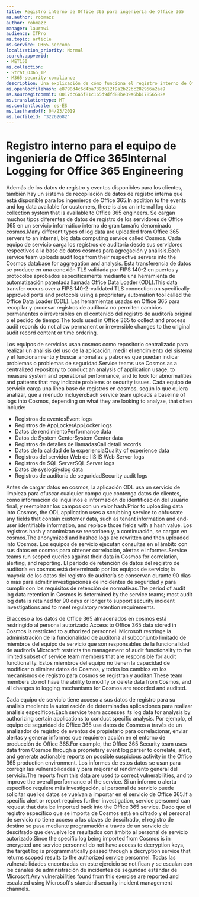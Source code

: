 ```yaml
---
title: Registro interno de Office 365 para ingeniería de Office 365
ms.author: robmazz
author: robmazz
manager: laurawi
audience: ITPro
ms.topic: article
ms.service: O365-seccomp
localization_priority: Normal
search.appverid:
- MET150
ms.collection:
- Strat_O365_IP
- M365-security-compliance
description: Una explicación de cómo funciona el registro interno de Office 365 Engineering Teams.
ms.openlocfilehash: e8798d4c6d4ba7393612f9a2b22bc282956a2aa9
ms.sourcegitcommit: 0017dc6a5f81c165d9dfd88be39a6bb17856582e
ms.translationtype: MT
ms.contentlocale: es-ES
ms.lasthandoff: 04/23/2019
ms.locfileid: "32262682"
---
```

# <a name="internal-logging-for-office-365-engineering"></a><span data-ttu-id="9b009-103">Registro interno para el equipo de ingeniería de Office 365</span><span class="sxs-lookup"><span data-stu-id="9b009-103">Internal Logging for Office 365 Engineering</span></span>
<span data-ttu-id="9b009-104">Además de los datos de registro y eventos disponibles para los clientes, también hay un sistema de recopilación de datos de registro interna que está disponible para los ingenieros de Office 365.</span><span class="sxs-lookup"><span data-stu-id="9b009-104">In addition to the events and log data available for customers, there is also an internal log data collection system that is available to Office 365 engineers.</span></span> <span data-ttu-id="9b009-105">Se cargan muchos tipos diferentes de datos de registro de los servidores de Office 365 en un servicio informático interno de gran tamaño denominado cosmos.</span><span class="sxs-lookup"><span data-stu-id="9b009-105">Many different types of log data are uploaded from Office 365 servers to an internal, big data computing service called Cosmos.</span></span> <span data-ttu-id="9b009-106">Cada equipo de servicio carga los registros de auditoría desde sus servidores respectivos a la base de datos cosmos para agregación y análisis.</span><span class="sxs-lookup"><span data-stu-id="9b009-106">Each service team uploads audit logs from their respective servers into the Cosmos database for aggregation and analysis.</span></span> <span data-ttu-id="9b009-107">Esta transferencia de datos se produce en una conexión TLS validada por FIPS 140-2 en puertos y protocolos aprobados específicamente mediante una herramienta de automatización patentada llamada Office Data Loader (ODL).</span><span class="sxs-lookup"><span data-stu-id="9b009-107">This data transfer occurs over a FIPS 140-2-validated TLS connection on specifically approved ports and protocols using a proprietary automation tool called the Office Data Loader (ODL).</span></span> <span data-ttu-id="9b009-108">Las herramientas usadas en Office 365 para recopilar y procesar registros de auditoría no permiten cambios permanentes o irreversibles en el contenido del registro de auditoría original o el pedido de tiempo.</span><span class="sxs-lookup"><span data-stu-id="9b009-108">The tools used in Office 365 to collect and process audit records do not allow permanent or irreversible changes to the original audit record content or time ordering.</span></span>

<span data-ttu-id="9b009-109">Los equipos de servicios usan cosmos como repositorio centralizado para realizar un análisis del uso de la aplicación, medir el rendimiento del sistema y el funcionamiento y buscar anomalías y patrones que puedan indicar problemas o problemas de seguridad.</span><span class="sxs-lookup"><span data-stu-id="9b009-109">Service teams use Cosmos as a centralized repository to conduct an analysis of application usage, to measure system and operational performance, and to look for abnormalities and patterns that may indicate problems or security issues.</span></span> <span data-ttu-id="9b009-110">Cada equipo de servicio carga una línea base de registros en cosmos, según lo que quiera analizar, que a menudo incluyen:</span><span class="sxs-lookup"><span data-stu-id="9b009-110">Each service team uploads a baseline of logs into Cosmos, depending on what they are looking to analyze, that often include:</span></span>
- <span data-ttu-id="9b009-111">Registros de eventos</span><span class="sxs-lookup"><span data-stu-id="9b009-111">Event logs</span></span>
- <span data-ttu-id="9b009-112">Registros de AppLocker</span><span class="sxs-lookup"><span data-stu-id="9b009-112">AppLocker logs</span></span>
- <span data-ttu-id="9b009-113">Datos de rendimiento</span><span class="sxs-lookup"><span data-stu-id="9b009-113">Performance data</span></span>
- <span data-ttu-id="9b009-114">Datos de System Center</span><span class="sxs-lookup"><span data-stu-id="9b009-114">System Center data</span></span>
- <span data-ttu-id="9b009-115">Registros de detalles de llamadas</span><span class="sxs-lookup"><span data-stu-id="9b009-115">Call detail records</span></span>
- <span data-ttu-id="9b009-116">Datos de la calidad de la experiencia</span><span class="sxs-lookup"><span data-stu-id="9b009-116">Quality of experience data</span></span>
- <span data-ttu-id="9b009-117">Registros del servidor Web de IIS</span><span class="sxs-lookup"><span data-stu-id="9b009-117">IIS Web Server logs</span></span>
- <span data-ttu-id="9b009-118">Registros de SQL Server</span><span class="sxs-lookup"><span data-stu-id="9b009-118">SQL Server logs</span></span>
- <span data-ttu-id="9b009-119">Datos de syslog</span><span class="sxs-lookup"><span data-stu-id="9b009-119">Syslog data</span></span>
- <span data-ttu-id="9b009-120">Registros de auditoría de seguridad</span><span class="sxs-lookup"><span data-stu-id="9b009-120">Security audit logs</span></span>

<span data-ttu-id="9b009-121">Antes de cargar datos en cosmos, la aplicación ODL usa un servicio de limpieza para ofuscar cualquier campo que contenga datos de clientes, como información de inquilinos e información de identificación del usuario final, y reemplazar los campos con un valor hash.</span><span class="sxs-lookup"><span data-stu-id="9b009-121">Prior to uploading data into Cosmos, the ODL application uses a scrubbing service to obfuscate any fields that contain customer data, such as tenant information and end-user identifiable information, and replace those fields with a hash value.</span></span> <span data-ttu-id="9b009-122">Los registros hash y anonimizan se reescriben y, a continuación, se cargan en cosmos.</span><span class="sxs-lookup"><span data-stu-id="9b009-122">The anonymized and hashed logs are rewritten and then uploaded into Cosmos.</span></span> <span data-ttu-id="9b009-123">Los equipos de servicio ejecutan consultas en el ámbito con sus datos en cosmos para obtener correlación, alertas e informes.</span><span class="sxs-lookup"><span data-stu-id="9b009-123">Service teams run scoped queries against their data in Cosmos for correlation, alerting, and reporting.</span></span> <span data-ttu-id="9b009-124">El período de retención de datos del registro de auditoría en cosmos está determinado por los equipos de servicio; la mayoría de los datos del registro de auditoría se conservan durante 90 días o más para admitir investigaciones de incidentes de seguridad y para cumplir con los requisitos de retención de normativas.</span><span class="sxs-lookup"><span data-stu-id="9b009-124">The period of audit log data retention in Cosmos is determined by the service teams; most audit log data is retained for 90 days or longer to support security incident investigations and to meet regulatory retention requirements.</span></span>

<span data-ttu-id="9b009-125">El acceso a los datos de Office 365 almacenados en cosmos está restringido al personal autorizado.</span><span class="sxs-lookup"><span data-stu-id="9b009-125">Access to Office 365 data stored in Cosmos is restricted to authorized personnel.</span></span> <span data-ttu-id="9b009-126">Microsoft restringe la administración de la funcionalidad de auditoría al subconjunto limitado de miembros del equipo de servicio que son responsables de la funcionalidad de auditoría.</span><span class="sxs-lookup"><span data-stu-id="9b009-126">Microsoft restricts the management of audit functionality to the limited subset of service team members that are responsible for audit functionality.</span></span> <span data-ttu-id="9b009-127">Estos miembros del equipo no tienen la capacidad de modificar o eliminar datos de Cosmos, y todos los cambios en los mecanismos de registro para cosmos se registran y auditan.</span><span class="sxs-lookup"><span data-stu-id="9b009-127">These team members do not have the ability to modify or delete data from Cosmos, and all changes to logging mechanisms for Cosmos are recorded and audited.</span></span>

<span data-ttu-id="9b009-128">Cada equipo de servicio tiene acceso a sus datos de registro para su análisis mediante la autorización de determinadas aplicaciones para realizar análisis específicos.</span><span class="sxs-lookup"><span data-stu-id="9b009-128">Each service team accesses its log data for analysis by authorizing certain applications to conduct specific analysis.</span></span> <span data-ttu-id="9b009-129">Por ejemplo, el equipo de seguridad de Office 365 usa datos de Cosmos a través de un analizador de registro de eventos de propietario para correlacionar, enviar alertas y generar informes que requieren acción en el entorno de producción de Office 365.</span><span class="sxs-lookup"><span data-stu-id="9b009-129">For example, the Office 365 Security team uses data from Cosmos through a proprietary event log parser to correlate, alert, and generate actionable reports on possible suspicious activity in the Office 365 production environment.</span></span> <span data-ttu-id="9b009-130">Los informes de estos datos se usan para corregir las vulnerabilidades y para mejorar el rendimiento general del servicio.</span><span class="sxs-lookup"><span data-stu-id="9b009-130">The reports from this data are used to correct vulnerabilities, and to improve the overall performance of the service.</span></span> <span data-ttu-id="9b009-131">Si un informe o alerta específico requiere más investigación, el personal de servicio puede solicitar que los datos se vuelvan a importar en el servicio de Office 365.</span><span class="sxs-lookup"><span data-stu-id="9b009-131">If a specific alert or report requires further investigation, service personnel can request that data be imported back into the Office 365 service.</span></span> <span data-ttu-id="9b009-132">Dado que el registro específico que se importa de Cosmos está en cifrado y el personal de servicio no tiene acceso a las claves de descifrado, el registro de destino se pasa mediante programación a través de un servicio de descifrado que devuelve los resultados con ámbito al personal de servicio autorizado.</span><span class="sxs-lookup"><span data-stu-id="9b009-132">Since the specific log being imported from Cosmos is in encrypted and service personnel do not have access to decryption keys, the target log is programmatically passed through a decryption service that returns scoped results to the authorized service personnel.</span></span> <span data-ttu-id="9b009-133">Todas las vulnerabilidades encontradas en este ejercicio se notifican y se escalan con los canales de administración de incidentes de seguridad estándar de Microsoft.</span><span class="sxs-lookup"><span data-stu-id="9b009-133">Any vulnerabilities found from this exercise are reported and escalated using Microsoft's standard security incident management channels.</span></span>
